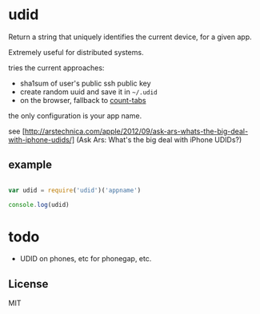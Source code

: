 # udid

Return a string that uniquely identifies the current device, for a given app.

Extremely useful for distributed systems.

tries the current approaches:

  * sha1sum of user's public ssh public key
  * create random uuid and save it in `~/.udid`
  * on the browser, fallback to [count-tabs](https://github.com/dominictarr/count-tabs)

the only configuration is your app name.

see [http://arstechnica.com/apple/2012/09/ask-ars-whats-the-big-deal-with-iphone-udids/]
(Ask Ars: What's the big deal with iPhone UDIDs?)

## example

``` js

var udid = require('udid')('appname')

console.log(udid)
```

# todo

  * UDID on phones, etc for phonegap, etc.

## License

MIT
